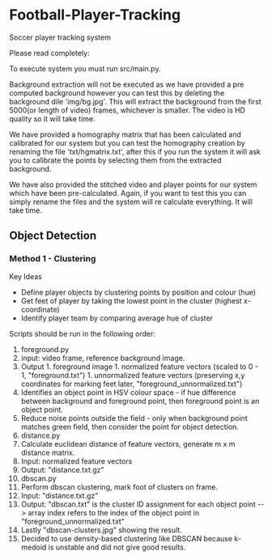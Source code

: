 # Football-Player-Tracking
Soccer player tracking system

Please read completely:

To execute system you must run src/main.py. 

Background extraction will not be executed as we have provided a pre computed background however you can test this by deleting the background dile 'img/bg.jpg'. This will extract the background from the first 5000(or length of video) frames, whichever is smaller. The video is HD quality so it will take time.

We have provided a homography matrix that has been calculated and calibrated for our system but you can test the homography creation by renaming the file 'txt/hgmatrix.txt', after this if you run the system it will ask you to calibrate the points by selecting them from the extracted background.

We have also provided the stitched video and player points for our system which have been pre-calculated. Again, if you want to test this you can simply rename the files and the system will re calculate everything. It will take time. 

## Object Detection

### Method 1 - Clustering

Key Ideas
- Define player objects by clustering points by position and colour (hue)
- Get feet of player by taking the lowest point in the cluster (highest x-coordinate)
- Identify player team by comparing average hue of cluster

Scripts should be run in the following order:
1. foreground.py
  1. input: video frame, reference background image.
  1. Output
    1. foreground image
    1. normalized feature vectors (scaled to 0 - 1, "foreground.txt")
    1. unnormalized feature vectors (preserving x,y coordinates for marking feet later, "foreground_unnormalized.txt")
  1. Identifies an object point in HSV colour space - if hue difference between background and foreground point, then foreground point is an object point.
  1. Reduce noise points outside the field - only when background point matches green field, then consider the point for object detection.
1. distance.py
  1. Calculate euclidean distance of feature vectors, generate m x m distance matrix.
  1. Input: normalized feature vectors
  1. Output: "distance.txt.gz"
1. dbscan.py
  1. Perform dbscan clustering, mark foot of clusters on frame. 
  1. Input: "distance.txt.gz"
  1. Output: "dbscan.txt" is the cluster ID assignment for each object point --> array index refers to the index of the object point in "foreground_unnormalized.txt"
  1. Lastly "dbscan-clusters.jpg" showing the result.
  1. Decided to use density-based clustering like DBSCAN because k-medoid is unstable and did not give good results.
